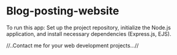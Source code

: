 # Blog-posting-website

To run this app:
Set up the project repository, initialize the Node.js application, and install necessary dependencies (Express.js, EJS).

//..Contact me for your web development projects...//

